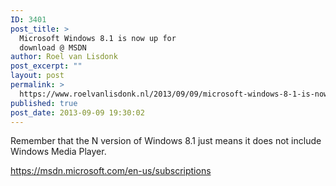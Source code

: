 ```yaml
---
ID: 3401
post_title: >
  Microsoft Windows 8.1 is now up for
  download @ MSDN
author: Roel van Lisdonk
post_excerpt: ""
layout: post
permalink: >
  https://www.roelvanlisdonk.nl/2013/09/09/microsoft-windows-8-1-is-now-up-for-download-msdn/
published: true
post_date: 2013-09-09 19:30:02
---
```

<p>Remember that the N version of Windows 8.1 just means it does not include Windows Media Player.</p>  <p><a title="https://msdn.microsoft.com/en-us/subscriptions" href="https://msdn.microsoft.com/en-us/subscriptions">https://msdn.microsoft.com/en-us/subscriptions</a></p>